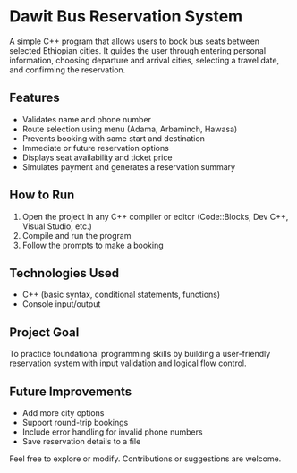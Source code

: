 # Dawit Bus Reservation System

A simple C++ program that allows users to book bus seats between selected Ethiopian cities. It guides the user through entering personal information, choosing departure and arrival cities, selecting a travel date, and confirming the reservation.

## Features
- Validates name and phone number
- Route selection using menu (Adama, Arbaminch, Hawasa)
- Prevents booking with same start and destination
- Immediate or future reservation options
- Displays seat availability and ticket price
- Simulates payment and generates a reservation summary

## How to Run
1. Open the project in any C++ compiler or editor (Code::Blocks, Dev C++, Visual Studio, etc.)
2. Compile and run the program
3. Follow the prompts to make a booking

## Technologies Used
- C++ (basic syntax, conditional statements, functions)
- Console input/output

## Project Goal
To practice foundational programming skills by building a user-friendly reservation system with input validation and logical flow control.

## Future Improvements
- Add more city options
- Support round-trip bookings
- Include error handling for invalid phone numbers
- Save reservation details to a file

Feel free to explore or modify. Contributions or suggestions are welcome.
